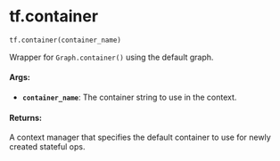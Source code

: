 <div itemscope itemtype="http://developers.google.com/ReferenceObject">
<meta itemprop="name" content="tf.container" />
<meta itemprop="path" content="Stable" />
</div>

# tf.container

``` python
tf.container(container_name)
```

Wrapper for `Graph.container()` using the default graph.

#### Args:

* <b>`container_name`</b>: The container string to use in the context.


#### Returns:

A context manager that specifies the default container to use for newly
created stateful ops.